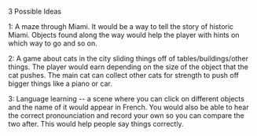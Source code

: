 3 Possible Ideas

1: A maze through Miami. It would be a way to tell the story of historic Miami. Objects found along the way would help the player with hints on which way to go and so on.

2: A game about cats in the city sliding things off of tables/buildings/other things. The player would earn depending on the size of the object that the cat pushes. The main cat can collect other cats for strength to push off bigger things like a piano or car.

3: Language learning -- a scene where you can click on different objects and the name of it would appear in French. You would also be able to hear the correct pronounciation and record your own so you can compare the two after. This would help people say things correctly.